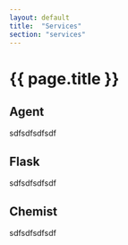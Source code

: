 ```yaml
---
layout: default
title:  "Services"
section: "services"
---
```


# {{ page.title }}

<a name="agent"></a>

## Agent

sdfsdfsdfsdf

<a name="flask"></a>

## Flask

sdfsdfsdfsdf

<a name="chemist"></a>

## Chemist

sdfsdfsdfsdf

